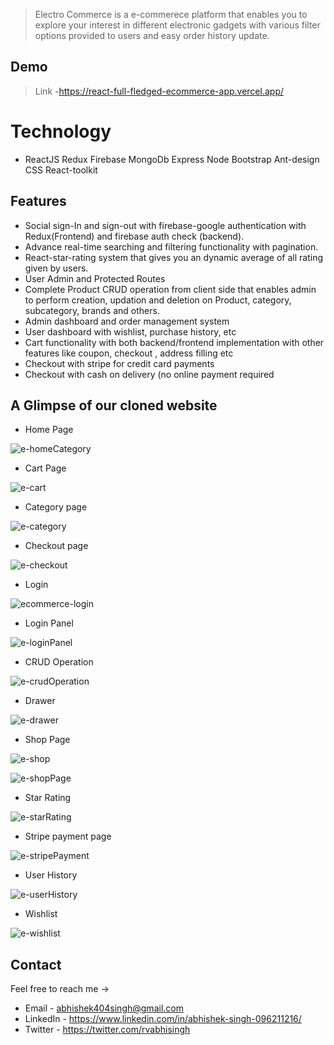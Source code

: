 

>  Electro Commerce is a e-commerece  platform that enables you to explore your interest in different electronic gadgets with various filter options provided to users and easy order history update.



## Demo

>Link -https://react-full-fledged-ecommerce-app.vercel.app/



 
  
# Technology


- ReactJS Redux Firebase MongoDb Express Node Bootstrap Ant-design CSS React-toolkit


  
## Features

- Social sign-In and sign-out with firebase-google authentication with Redux(Frontend) and firebase auth check (backend).
- Advance real-time searching and filtering functionality with pagination.
- React-star-rating system that gives you an dynamic average of all rating given by users.
- User Admin and Protected Routes 
- Complete Product CRUD operation from client side that enables admin to perform creation, updation and deletion on Product, category, subcategory, brands and others.
- Admin dashboard and order management system
- User dashboard with wishlist, purchase history, etc
- Cart functionality with both backend/frontend implementation  with other features like coupon, checkout , address filling etc
- Checkout with stripe for credit card payments
- Checkout with cash on delivery (no online payment required




## A Glimpse of our cloned website

- Home Page

![e-homeCategory](https://user-images.githubusercontent.com/87438535/160272769-0c7575a7-6afe-43f2-ab32-b3bec6b4049b.png)


- Cart Page

![e-cart](https://user-images.githubusercontent.com/87438535/160272751-7901f744-f567-442c-8860-d9380c33817b.png)


- Category page

![e-category](https://user-images.githubusercontent.com/87438535/160272754-8120e3bd-b5eb-42dc-8438-c9d5d52f1bb5.png)


- Checkout page

![e-checkout](https://user-images.githubusercontent.com/87438535/160272759-5097e8d5-599c-47fb-99e3-9bca29070af1.png)


- Login

![ecommerce-login](https://user-images.githubusercontent.com/87438535/160272761-28735909-3687-4e14-8f89-a4212079bd3e.png)



- Login Panel

![e-loginPanel](https://user-images.githubusercontent.com/87438535/160272770-0c48d66a-b47c-4062-975e-431e293e9dd9.png)




- CRUD Operation

![e-crudOperation](https://user-images.githubusercontent.com/87438535/160272762-5c2f7301-a2cb-45bb-a9d7-8b802f62d3fb.png)


- Drawer

![e-drawer](https://user-images.githubusercontent.com/87438535/160272763-264b9b4a-53d2-4c44-8bb4-0e7d78484e35.png)



- Shop Page

![e-shop](https://user-images.githubusercontent.com/87438535/160272771-17b03fa0-de60-4219-888e-6dd1cfbbc19d.png)

![e-shopPage](https://user-images.githubusercontent.com/87438535/160272773-5f74bb5d-e042-42ca-bd81-5d0ce6b3cdde.png)


- Star Rating

![e-starRating](https://user-images.githubusercontent.com/87438535/160272777-6fd77ba6-e3e9-44b2-9ad8-40b83d412332.png)


- Stripe payment page

![e-stripePayment](https://user-images.githubusercontent.com/87438535/160272778-9032c2ec-8044-4c30-ba31-5050feaf31c7.png)


- User History

![e-userHistory](https://user-images.githubusercontent.com/87438535/160272779-24393a6f-3d4c-47c3-84b4-07db96ba5309.png)


- Wishlist

![e-wishlist](https://user-images.githubusercontent.com/87438535/160272782-d1a10902-a117-41a3-b200-172206718fab.png)



  
  
## Contact

Feel free to reach me ->
- Email - <abhishek404singh@gmail.com> 
- LinkedIn - https://www.linkedin.com/in/abhishek-singh-096211216/
- Twitter - https://twitter.com/rvabhisingh
